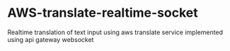 # AWS-translate-realtime-socket
Realtime translation of text input using aws translate service implemented using api gateway websocket 
